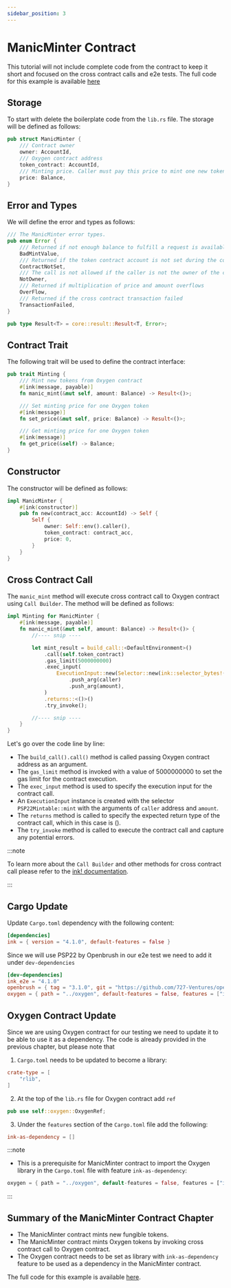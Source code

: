 ```yaml
---
sidebar_position: 3
---
```


# ManicMinter Contract

This tutorial will not include complete code from the contract to keep it short and focused on the cross contract calls and e2e tests. The full code for this example is available [here](https://github.com/swanky-dapps/manic-minter)

## Storage

To start with delete the boilerplate code from the `lib.rs` file.
The storage will be defined as follows:

```rust
pub struct ManicMinter {
    /// Contract owner
    owner: AccountId,
    /// Oxygen contract address
    token_contract: AccountId,
    /// Minting price. Caller must pay this price to mint one new token from Oxygen contract
    price: Balance,
}
```

## Error and Types

We will define the error and types as follows:

```rust
/// The ManicMinter error types.
pub enum Error {
    /// Returned if not enough balance to fulfill a request is available.
    BadMintValue,
    /// Returned if the token contract account is not set during the contract creation.
    ContractNotSet,
    /// The call is not allowed if the caller is not the owner of the contract
    NotOwner,
    /// Returned if multiplication of price and amount overflows
    OverFlow,
    /// Returned if the cross contract transaction failed
    TransactionFailed,
}

pub type Result<T> = core::result::Result<T, Error>;
```

## Contract Trait

The following trait will be used to define the contract interface:

```rust
pub trait Minting {
    /// Mint new tokens from Oxygen contract
    #[ink(message, payable)]
    fn manic_mint(&mut self, amount: Balance) -> Result<()>;

    /// Set minting price for one Oxygen token
    #[ink(message)]
    fn set_price(&mut self, price: Balance) -> Result<()>;

    /// Get minting price for one Oxygen token
    #[ink(message)]
    fn get_price(&self) -> Balance;
}
```

## Constructor

The constructor will be defined as follows:

```rust
impl ManicMinter {
    #[ink(constructor)]
    pub fn new(contract_acc: AccountId) -> Self {
        Self {
            owner: Self::env().caller(),
            token_contract: contract_acc,
            price: 0,
        }
    }
}
```

## Cross Contract Call

The `manic_mint` method will execute cross contract call to Oxygen contract using `Call Builder`. The method will be defined as follows:

```rust
impl Minting for ManicMinter {
    #[ink(message, payable)]
    fn manic_mint(&mut self, amount: Balance) -> Result<()> {
        //---- snip ----

        let mint_result = build_call::<DefaultEnvironment>()
            .call(self.token_contract)
            .gas_limit(5000000000)
            .exec_input(
                ExecutionInput::new(Selector::new(ink::selector_bytes!("PSP22Mintable::mint")))
                    .push_arg(caller)
                    .push_arg(amount),
            )
            .returns::<()>()
            .try_invoke();

        //---- snip ----
    }
}
```

Let's go over the code line by line:

- The `build_call().call()`  method is called passing Oxygen contract address as an argument.
- The `gas_limit` method is invoked with a value of 5000000000 to set the gas limit for the contract execution.
- The `exec_input` method is used to specify the execution input for the contract call.
- An `ExecutionInput` instance is created with the selector `PSP22Mintable::mint` with the arguments of `caller` address and `amount`.
- The `returns` method is called to specify the expected return type of the contract call, which in this case is ().
- The `try_invoke` method is called to execute the contract call and capture any potential errors.

:::note

To learn more about the `Call Builder` and other methods for cross contract call please refer to the [ink! documentation](https://use.ink/basics/cross-contract-calling).

:::

## Cargo Update

Update `Cargo.toml` dependency with the following content:

```toml
[dependencies]
ink = { version = "4.1.0", default-features = false }
```

Since we will use PSP22 by Openbrush in our e2e test we need to add it under `dev-dependencies`

```toml
[dev-dependencies]
ink_e2e = "4.1.0"
openbrush = { tag = "3.1.0", git = "https://github.com/727-Ventures/openbrush-contracts", default-features = false, features = ["psp34", "ownable"] }
oxygen = { path = "../oxygen", default-features = false, features = ["ink-as-dependency"] }
```

## Oxygen Contract Update

Since we are using Oxygen contract for our testing we need to update it to be able to use it as a dependency. The code is already provided in the previous chapter, but please note that

1. `Cargo.toml`  needs to be updated to become a library:

```toml
crate-type = [
    "rlib",
]
```

2. At the top of the `lib.rs` file for Oxygen contract add `ref`

```rust
pub use self::oxygen::OxygenRef;
```

3. Under the `features` section of the `Cargo.toml` file add the following:

```toml
ink-as-dependency = [] 
```

:::note

- This is a prerequisite for ManicMinter contract to import the Oxygen library in the `Cargo.toml` file with feature `ink-as-dependency`:

```rust
oxygen = { path = "../oxygen", default-features = false, features = ["ink-as-dependency"] }
```

:::

## Summary of the ManicMinter Contract Chapter

- The ManicMinter contract mints new fungible tokens.
- The ManicMinter contract mints Oxygen tokens by invoking cross contract call to Oxygen contract.
- The Oxygen contract needs to be set as library with `ink-as-dependency` feature to be used as a dependency in the ManicMinter contract.

The full code for this example is available [here](https://github.com/swanky-dapps/manic-minter).
